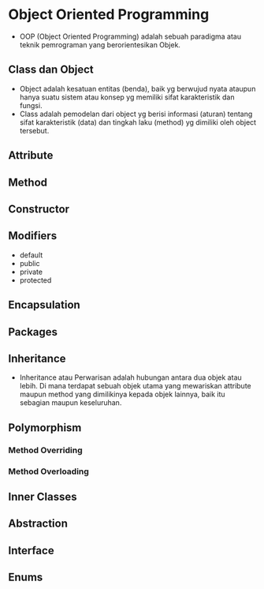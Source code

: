 # Object Oriented Programming

- OOP (Object Oriented Programming) adalah sebuah paradigma atau teknik pemrograman yang berorientesikan Objek.

## Class dan Object
- Object adalah kesatuan entitas (benda), baik yg berwujud nyata ataupun hanya suatu sistem atau konsep yg memiliki sifat karakteristik dan fungsi.
- Class adalah pemodelan dari object yg berisi informasi (aturan) tentang sifat karakteristik (data) dan tingkah laku (method) yg dimiliki oleh object tersebut.

## Attribute

## Method

## Constructor

## Modifiers
- default
- public
- private
- protected
  
## Encapsulation

## Packages

## Inheritance
- Inheritance atau Perwarisan adalah hubungan antara dua objek atau lebih. Di mana terdapat sebuah objek utama yang mewariskan attribute maupun method yang dimilikinya kepada objek lainnya, baik itu sebagian maupun keseluruhan.

## Polymorphism
### Method Overriding
### Method Overloading
## Inner Classes
## Abstraction
## Interface
## Enums
